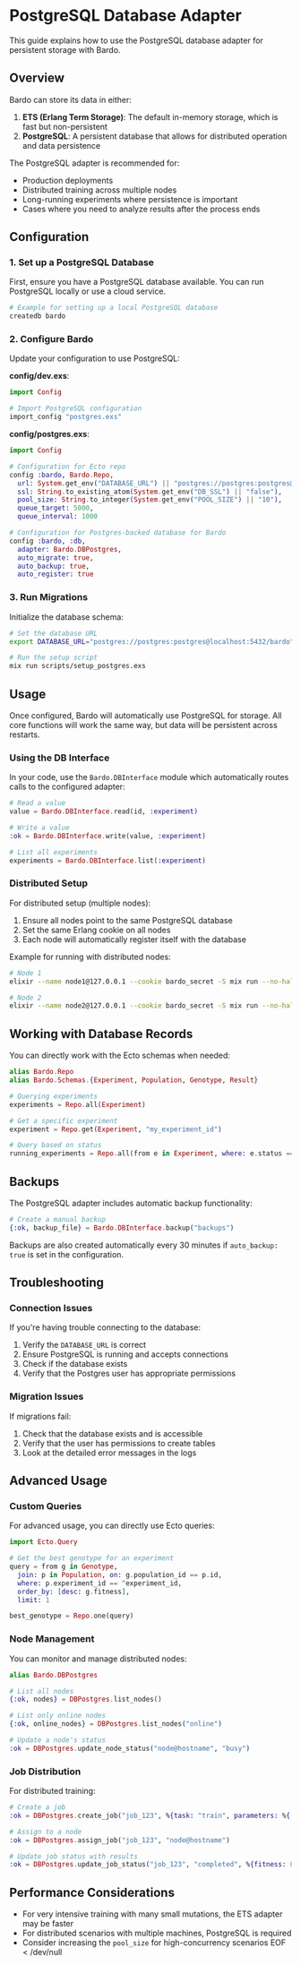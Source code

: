 # PostgreSQL Database Adapter

This guide explains how to use the PostgreSQL database adapter for persistent storage with Bardo.

## Overview

Bardo can store its data in either:

1. **ETS (Erlang Term Storage)**: The default in-memory storage, which is fast but non-persistent
2. **PostgreSQL**: A persistent database that allows for distributed operation and data persistence

The PostgreSQL adapter is recommended for:
- Production deployments
- Distributed training across multiple nodes
- Long-running experiments where persistence is important
- Cases where you need to analyze results after the process ends

## Configuration

### 1. Set up a PostgreSQL Database

First, ensure you have a PostgreSQL database available. You can run PostgreSQL locally or use a cloud service.

```bash
# Example for setting up a local PostgreSQL database
createdb bardo
```

### 2. Configure Bardo

Update your configuration to use PostgreSQL:

**config/dev.exs**:
```elixir
import Config

# Import PostgreSQL configuration
import_config "postgres.exs"
```

**config/postgres.exs**:
```elixir
import Config

# Configuration for Ecto repo
config :bardo, Bardo.Repo,
  url: System.get_env("DATABASE_URL") || "postgres://postgres:postgres@localhost:5432/bardo",
  ssl: String.to_existing_atom(System.get_env("DB_SSL") || "false"),
  pool_size: String.to_integer(System.get_env("POOL_SIZE") || "10"),
  queue_target: 5000,
  queue_interval: 1000

# Configuration for Postgres-backed database for Bardo
config :bardo, :db,
  adapter: Bardo.DBPostgres,
  auto_migrate: true,
  auto_backup: true,
  auto_register: true
```

### 3. Run Migrations

Initialize the database schema:

```bash
# Set the database URL
export DATABASE_URL="postgres://postgres:postgres@localhost:5432/bardo"

# Run the setup script
mix run scripts/setup_postgres.exs
```

## Usage

Once configured, Bardo will automatically use PostgreSQL for storage. All core functions will work the same way, but data will be persistent across restarts.

### Using the DB Interface

In your code, use the `Bardo.DBInterface` module which automatically routes calls to the configured adapter:

```elixir
# Read a value
value = Bardo.DBInterface.read(id, :experiment)

# Write a value
:ok = Bardo.DBInterface.write(value, :experiment)

# List all experiments
experiments = Bardo.DBInterface.list(:experiment)
```

### Distributed Setup

For distributed setup (multiple nodes):

1. Ensure all nodes point to the same PostgreSQL database
2. Set the same Erlang cookie on all nodes
3. Each node will automatically register itself with the database

Example for running with distributed nodes:

```bash
# Node 1
elixir --name node1@127.0.0.1 --cookie bardo_secret -S mix run --no-halt

# Node 2
elixir --name node2@127.0.0.1 --cookie bardo_secret -S mix run --no-halt
```

## Working with Database Records

You can directly work with the Ecto schemas when needed:

```elixir
alias Bardo.Repo
alias Bardo.Schemas.{Experiment, Population, Genotype, Result}

# Querying experiments
experiments = Repo.all(Experiment)

# Get a specific experiment
experiment = Repo.get(Experiment, "my_experiment_id")

# Query based on status
running_experiments = Repo.all(from e in Experiment, where: e.status == "running")
```

## Backups

The PostgreSQL adapter includes automatic backup functionality:

```elixir
# Create a manual backup
{:ok, backup_file} = Bardo.DBInterface.backup("backups")
```

Backups are also created automatically every 30 minutes if `auto_backup: true` is set in the configuration.

## Troubleshooting

### Connection Issues

If you're having trouble connecting to the database:

1. Verify the `DATABASE_URL` is correct
2. Ensure PostgreSQL is running and accepts connections
3. Check if the database exists
4. Verify that the Postgres user has appropriate permissions

### Migration Issues

If migrations fail:

1. Check that the database exists and is accessible
2. Verify that the user has permissions to create tables
3. Look at the detailed error messages in the logs

## Advanced Usage

### Custom Queries

For advanced usage, you can directly use Ecto queries:

```elixir
import Ecto.Query

# Get the best genotype for an experiment
query = from g in Genotype,
  join: p in Population, on: g.population_id == p.id,
  where: p.experiment_id == ^experiment_id,
  order_by: [desc: g.fitness],
  limit: 1

best_genotype = Repo.one(query)
```

### Node Management

You can monitor and manage distributed nodes:

```elixir
alias Bardo.DBPostgres

# List all nodes
{:ok, nodes} = DBPostgres.list_nodes()

# List only online nodes
{:ok, online_nodes} = DBPostgres.list_nodes("online")

# Update a node's status
:ok = DBPostgres.update_node_status("node@hostname", "busy")
```

### Job Distribution

For distributed training:

```elixir
# Create a job
:ok = DBPostgres.create_job("job_123", %{task: "train", parameters: %{...}})

# Assign to a node
:ok = DBPostgres.assign_job("job_123", "node@hostname")

# Update job status with results
:ok = DBPostgres.update_job_status("job_123", "completed", %{fitness: 0.95})
```

## Performance Considerations

- For very intensive training with many small mutations, the ETS adapter may be faster
- For distributed scenarios with multiple machines, PostgreSQL is required
- Consider increasing the `pool_size` for high-concurrency scenarios
EOF < /dev/null
